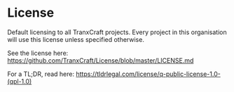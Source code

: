 # License
Default licensing to all TranxCraft projects. Every project in this organisation will use this license unless specified otherwise.

See the license here: https://github.com/TranxCraft/License/blob/master/LICENSE.md

For a TL;DR, read here: https://tldrlegal.com/license/q-public-license-1.0-(qpl-1.0)
